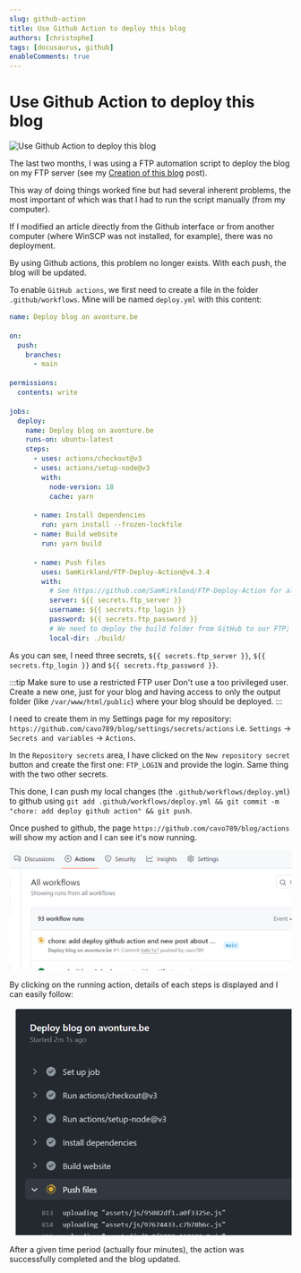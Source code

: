 ```yaml
---
slug: github-action
title: Use Github Action to deploy this blog
authors: [christophe]
tags: [docusaurus, github]
enableComments: true
---
```

# Use Github Action to deploy this blog

![Use Github Action to deploy this blog](/img/docusaurus_tips_banner.jpg)

The last two months, I was using a FTP automation script to deploy the blog on my FTP server (see my [Creation of this blog](/blog/site-creation) post).

This way of doing things worked fine but had several inherent problems, the most important of which was that I had to run the script manually (from my computer). 

If I modified an article directly from the Github interface or from another computer (where WinSCP was not installed, for example), there was no deployment.

By using Github actions, this problem no longer exists. With each push, the blog will be updated.

<!-- truncate -->

To enable `GitHub actions`, we first need to create a file in the folder `.github/workflows`. Mine will be named `deploy.yml` with this content:

```yaml
name: Deploy blog on avonture.be

on:
  push:
    branches:
      - main

permissions:
  contents: write

jobs:
  deploy:
    name: Deploy blog on avonture.be
    runs-on: ubuntu-latest
    steps:
      - uses: actions/checkout@v3
      - uses: actions/setup-node@v3
        with:
          node-version: 18
          cache: yarn

      - name: Install dependencies
        run: yarn install --frozen-lockfile
      - name: Build website
        run: yarn build

      - name: Push files
        uses: SamKirkland/FTP-Deploy-Action@v4.3.4
        with:
          # See https://github.com/SamKirkland/FTP-Deploy-Action for allowed settings
          server: ${{ secrets.ftp_server }}
          username: ${{ secrets.ftp_login }}
          password: ${{ secrets.ftp_password }}
          # We need to deploy the build folder from GitHub to our FTP; not everything (f.i. don't need node_modules)
          local-dir: ./build/
```

As you can see, I need three secrets, `${{ secrets.ftp_server }}`, `${{ secrets.ftp_login }}` and `${{ secrets.ftp_password }}`.

:::tip Make sure to use a restricted FTP user
Don't use a too privileged user. Create a new one, just for your blog and having access to only the output folder (like `/var/www/html/public`) where your blog should be deployed.
:::

I need to create them in my Settings page for my repository: `https://github.com/cavo789/blog/settings/secrets/actions` i.e. `Settings` -> `Secrets and variables` -> `Actions`.

In the `Repository secrets` area, I have clicked on the `New repository secret` button and create the first one: `FTP_LOGIN` and provide the login. Same thing with the two other secrets.

This done, I can push my local changes (the `.github/workflows/deploy.yml`) to github using `git add .github/workflows/deploy.yml && git commit -m "chore: add deploy github action" && git push`.

Once pushed to github, the page `https://github.com/cavo789/blog/actions` will show my action and I can see it's now running.

![My action is running](./images/action_is_running.png)

By clicking on the running action, details of each steps is displayed and I can easily follow:

![Pushing files](./images/pushing.png)

After a given time period (actually four minutes), the action was successfully completed and the blog updated.